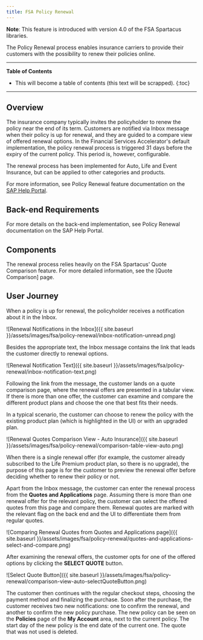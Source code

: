 ```yaml
---
title: FSA Policy Renewal
---
```


**Note**: This feature is introduced with version 4.0 of the FSA Spartacus libraries.

The Policy Renewal process enables insurance carriers to provide their customers with the possibility to renew their policies online. 


***

**Table of Contents**

- This will become a table of contents (this text will be scrapped).
{:toc}

***

## Overview

The insurance company typically invites the policyholder to renew the policy near the end of its term.
Customers are notified via Inbox message when their policy is up for renewal, and they are guided to a compare view of offered renewal options. 
In the Financial Services Accelerator's default implementation, the policy renewal process is triggered 31 days before the expiry of the current policy. 
This period is, however, configurable.

The renewal process has been implemented for Auto, Life and Event Insurance, but can be applied to other categories and products.

For more information, see Policy Renewal feature documentation on the [SAP Help Portal](https://help.sap.com/viewer/a7d0f0c5faa44002bf81e1a9a91c77e2/latest/en-US/3a9cfcf9213e42fd84092ea69519fa3b.html).

## Back-end Requirements

For more details on the back-end implementation, see Policy Renewal documentation on the SAP Help Portal.   

## Components

The renewal process relies heavily on the FSA Spartacus' Quote Comparison feature. For more detailed information, see the [Quote Comparison] page. 

## User Journey

When a policy is up for renewal, the policyholder receives a notification about it in the Inbox.

![Renewal Notifications in the Inbox]({{ site.baseurl }}/assets/images/fsa/policy-renewal/inbox-notification-unread.png)

Besides the appropriate text, the Inbox message contains the link that leads the customer directly to renewal options. 

![Renewal Notification Text]({{ site.baseurl }}/assets/images/fsa/policy-renewal/inbox-notification-text.png)

Following the link from the message, the customer lands on a quote comparison page, where the renewal offers are presented in a tabular view. 
If there is more than one offer, the customer can examine and compare the different product plans and choose the one that best fits their needs. 

In a typical scenario, the customer can choose to renew the policy with the existing product plan (which is highlighted in the UI) or with an upgraded plan. 


![Renewal Quotes Comparison View - Auto Insurance]({{ site.baseurl }}/assets/images/fsa/policy-renewal/comparison-table-view-auto.png)

When there is a single renewal offer (for example, the customer already subscribed to the Life Premium product plan, so there is no upgrade), the purpose of this page is for the customer to preview the renewal offer before deciding whether to renew their policy or not.

Apart from the Inbox message, the customer can enter the renewal process from the **Quotes and Applications** page. 
Assuming there is more than one renewal offer for the relevant policy, the customer can select the offered quotes from this page and compare them.
Renewal quotes are marked with the relevant flag on the back end and the UI to differentiate them from regular quotes.

![Comparing Renewal Quotes from Quotes and Applications page]({{ site.baseurl }}/assets/images/fsa/policy-renewal/quotes-and-applications-select-and-compare.png)

After examining the renewal offers, the customer opts for one of the offered options by clicking the **SELECT QUOTE** button.

![Select Quote Button]({{ site.baseurl }}/assets/images/fsa/policy-renewal/comparison-view-auto-selectQuoteButton.png)

The customer then continues with the regular checkout steps, choosing the payment method and finalizing the purchase. 
Soon after the purchase, the customer receives two new notifications: one to confirm the renewal, and another to confirm the new policy purchase. 
The new policy can be seen on the **Policies** page of the **My Account** area, next to the current policy. 
The start day of the new policy is the end date of the current one.
The quote that was not used is deleted.





